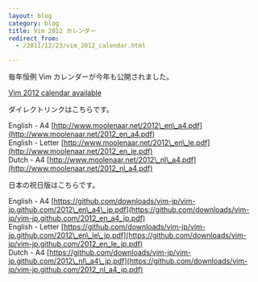 ```yaml
---
layout: blog
category: blog
title: Vim 2012 カレンダー
redirect_from:
  - /2011/12/23/vim_2012_calendar.html

---
```


毎年恒例 Vim カレンダーが今年も公開されました。

[Vim 2012 calendar available](http://groups.google.com/group/vim_announce/browse_thread/thread/ce04aaf15fba0c85)

ダイレクトリンクはこちらです。

English - A4     [http://www.moolenaar.net/2012\_en\_a4.pdf](http://www.moolenaar.net/2012_en_a4.pdf)<br />
English - Letter [http://www.moolenaar.net/2012\_en\_le.pdf](http://www.moolenaar.net/2012_en_le.pdf)<br />
Dutch - A4       [http://www.moolenaar.net/2012\_nl\_a4.pdf](http://www.moolenaar.net/2012_nl_a4.pdf)<br />

日本の祝日版はこちらです。

English - A4     [https://github.com/downloads/vim-jp/vim-jp.github.com/2012\_en\_a4\_jp.pdf](https://github.com/downloads/vim-jp/vim-jp.github.com/2012_en_a4_jp.pdf)<br />
English - Letter [https://github.com/downloads/vim-jp/vim-jp.github.com/2012\_en\_le\_jp.pdf](https://github.com/downloads/vim-jp/vim-jp.github.com/2012_en_le_jp.pdf)<br />
Dutch - A4       [https://github.com/downloads/vim-jp/vim-jp.github.com/2012\_nl\_a4\_jp.pdf](https://github.com/downloads/vim-jp/vim-jp.github.com/2012_nl_a4_jp.pdf)<br />

